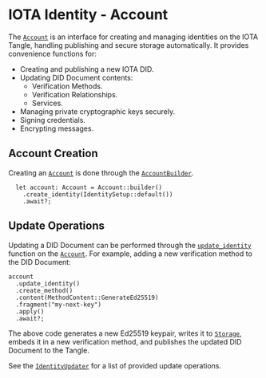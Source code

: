 # IOTA Identity - Account

The [`Account`](crate::account::Account) is an interface for creating and managing identities on the IOTA Tangle, handling publishing and secure storage automatically. It provides convenience functions for:

- Creating and publishing a new IOTA DID.
- Updating DID Document contents:
  - Verification Methods.
  - Verification Relationships.
  - Services.
- Managing private cryptographic keys securely.
- Signing credentials.
- Encrypting messages.

## Account Creation

Creating an [`Account`](crate::account::Account) is done through the [`AccountBuilder`](crate::account::AccountBuilder).

```{.ignore .rust}
  let account: Account = Account::builder()
    .create_identity(IdentitySetup::default())
    .await?;
```


## Update Operations

Updating a DID Document can be performed through the [`update_identity`](crate::account::Account::update_identity) function on the [`Account`](crate::account::Account). For example, adding a new verification method to the DID Document:

```rust,ignore
account
  .update_identity()
  .create_method()
  .content(MethodContent::GenerateEd25519)
  .fragment("my-next-key")
  .apply()
  .await?;
```

The above code generates a new Ed25519 keypair, writes it to [`Storage`](identity_account_storage::storage::Storage), embeds it in a new verification method, and publishes the updated DID Document to the Tangle. 

See the [`IdentityUpdater`](crate::types::IdentityUpdater) for a list of provided update operations.

